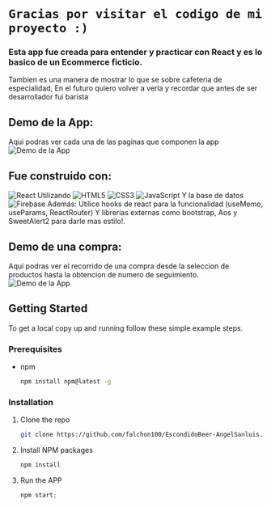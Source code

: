 # `Gracias por visitar el codigo de mi proyecto :)`

### Esta app fue creada para entender y practicar con React y es lo basico de un Ecommerce ficticio. 
Tambien es una manera de mostrar lo que se sobre cafeteria de especialidad,
En el futuro quiero volver a verla y recordar que antes de ser desarrollador fui barista

## Demo de la App:
Aqui podras ver cada una de las paginas que componen la app 
![Demo de la App]()
        
## Fue construido con: 
![React](https://img.shields.io/badge/react-%2320232a.svg?style=for-the-badge&logo=react&logoColor=%2361DAFB)
Utilizando 
![HTML5](https://img.shields.io/badge/html5-%23E34F26.svg?style=for-the-badge&logo=html5&logoColor=white)
![CSS3](https://img.shields.io/badge/css3-%231572B6.svg?style=for-the-badge&logo=css3&logoColor=white)
![JavaScript](https://img.shields.io/badge/javascript-%23323330.svg?style=for-the-badge&logo=javascript&logoColor=%23F7DF1E)
Y la base de datos 
![Firebase](https://img.shields.io/badge/Firebase-039BE5?style=for-the-badge&logo=Firebase&logoColor=white)
Además:
Utilice hooks de react para la funcionalidad (useMemo, useParams, ReactRouter)
Y librerias externas como bootstrap, Aos y SweetAlert2 para darle mas estilo!.

## Demo de una compra:
Aqui podras ver el recorrido de una compra desde la seleccion de productos hasta la obtencion de numero de seguimiento.  
![Demo de la App]()


<!-- GETTING STARTED -->

## Getting Started

To get a local copy up and running follow these simple example steps.

### Prerequisites

- npm
  ```sh
  npm install npm@latest -g
  ```

### Installation

1. Clone the repo
   ```sh
   git clone https://github.com/falchon100/EscondidoBeer-AngelSanluis.git
   ```
2. Install NPM packages
   ```sh
   npm install
   ```
3. Run the APP
   ```js
   npm start;
   ```